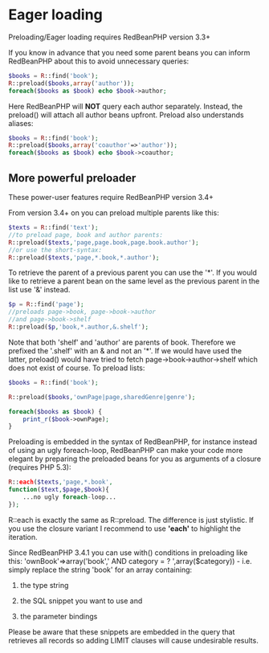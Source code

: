 # Eager loading

Preloading/Eager loading requires RedBeanPHP version 3.3+

If you know in advance that you need some parent beans you can inform RedBeanPHP about this
to avoid unnecessary queries:

```php
$books = R::find('book');
R::preload($books,array('author'));
foreach($books as $book) echo $book->author;
```

Here RedBeanPHP will **NOT** query each author separately. Instead, the preload() will attach
all author beans upfront. Preload also understands aliases:

```php
$books = R::find('book');
R::preload($books,array('coauthor'=>'author'));
foreach($books as $book) echo $book->coauthor;
```

## More powerful preloader

These power-user features require RedBeanPHP version 3.4+

From version 3.4+ on you can preload multiple parents like this:

```php
$texts = R::find('text');
//to preload page, book and author parents:
R::preload($texts,'page,page.book,page.book.author');
//or use the short-syntax:
R::preload($texts,'page,*.book,*.author');
```

To retrieve the parent of a previous parent you can use the '*'.
If you would like to retrieve a parent bean on the same level as the previous parent
in the list use '&amp;' instead.

```php
$p = R::find('page');
//preloads page->book, page->book->author
//and page->book->shelf
R::preload($p,'book,*.author,&.shelf');
```

Note that both 'shelf' and 'author' are parents of book. Therefore
we prefixed the '.shelf' with an &amp; and not an '*'. If we would have used the
latter, preload() would have tried to fetch page-&gt;book-&gt;author-&gt;shelf which
does not exist of course.
To preload lists:

```php
$books = R::find('book');

R::preload($books,'ownPage|page,sharedGenre|genre');

foreach($books as $book) {
	print_r($book->ownPage);
}
```

Preloading is embedded in the syntax of RedBeanPHP, for instance instead of
using an ugly foreach-loop, RedBeanPHP can make your code more
elegant by preparing the preloaded beans for you as arguments of a closure
(requires PHP 5.3):

```php
R::each($texts,'page,*.book',
function($text,$page,$book){
	...no ugly foreach-loop...
});
```

R::each is exactly the same as R::preload. The difference is just stylistic.
If you use the closure variant I recommend to use **'each'** to highlight the
iteration.

Since RedBeanPHP 3.4.1 you can use with() conditions in preloading like this:
'ownBook'=&gt;array('book',' AND category = ? ',array($category)) - i.e. simply replace
the string 'book' for an array containing:

1. the type string

2. the SQL snippet you want to use and

3. the parameter bindings

Please be aware that these snippets are embedded in the query that retrieves all records
so adding LIMIT clauses will cause undesirable results.
